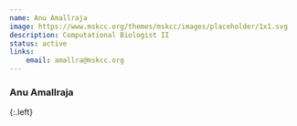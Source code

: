 ```yaml
---
name: Anu Amallraja
image: https://www.mskcc.org/themes/mskcc/images/placeholder/1x1.svg
description: Computational Biologist II
status: active
links:
    email: amallra@mskcc.org
---
```


### Anu Amallraja
{:.left}